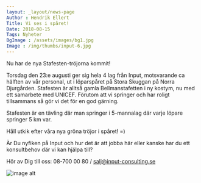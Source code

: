 ```yaml
---
layout: _layout/news-page
Author : Hendrik Ellert
Title: Vi ses i spåret!
Date: 2018-08-15
Tags: Nyheter
BgImage : /assets/images/bg1.jpg
Image : /img/thumbs/input-6.jpg
---
```

Nu har de nya Stafesten-tröjorna kommit!

Torsdag den 23:e augusti ger sig hela 4 lag från Input, motsvarande ca hälften av vår personal, ut i löparspåret på Stora Skuggan på Norra Djurgården.
Stafesten är alltså gamla Bellmanstafetten i ny kostym, nu med ett samarbete med UNICEF.
Förutom att vi springer och har roligt tillsammans så gör vi det för en god gärning.

Stafesten är en tävling där man springer i 5-mannalag där varje löpare springer 5 km var.

Håll utkik efter våra nya gröna tröjor i spåret! =)

Är Du nyfiken på Input och hur det är att jobba här eller kanske har du ett konsultbehov där vi kan hjälpa till?

Hör av Dig till oss:
08-700 00 80 / salj@input-consulting.se

![image alt](/img/nyheter/Bellman.jpg)
